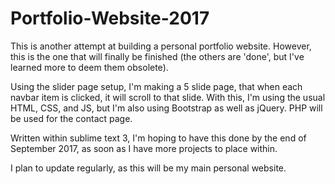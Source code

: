 # Portfolio-Website-2017

This is another attempt at building a personal portfolio website. However, this is the one that will finally be finished (the others are 'done', but I've learned more to deem them obsolete).

Using the slider page setup, I'm making a 5 slide page, that when each navbar item is clicked, it will scroll to that slide. With this, I'm using the usual HTML, CSS, and JS, but I'm also using Bootstrap as well as jQuery. PHP will be used for the contact page.

Written within sublime text 3, I'm hoping to have this done by the end of September 2017, as soon as I have more projects to place within.

I plan to update regularly, as this will be my main personal website.
